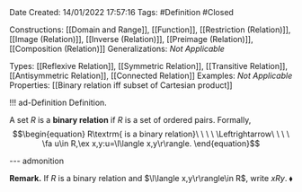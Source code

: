 <br />
<br />

Date Created: 14/01/2022 17:57:16
Tags: #Definition #Closed 

Constructions: [[Domain and Range]], [[Function]], [[Restriction (Relation)]], [[Image (Relation)]], [[Inverse (Relation)]], [[Preimage (Relation)]], [[Composition (Relation)]]
Generalizations: _Not Applicable_

Types: [[Reflexive Relation]], [[Symmetric Relation]], [[Transitive Relation]], [[Antisymmetric Relation]], [[Connected Relation]]
Examples: _Not Applicable_ 
Properties: [[Binary relation iff subset of Cartesian product]]

!!! ad-Definition Definition.

A set $R$ is a **binary relation** if $R$ is a set of ordered pairs. Formally,
$$\begin{equation}
    R\textrm{ is a binary relation}\ \ \ \ \Leftrightarrow\ \ \ \ \fa u\in R,\ex x,y:u=\l\langle x,y\r\rangle.
\end{equation}$$

--- admonition

**Remark.** If $R$ is a binary relation and $\l\langle x,y\r\rangle\in R$, write $xRy$.<span style="float:right;">$\blacklozenge$</span>
